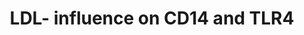 ---
annotations:
- id: PW:0000512
  parent: signaling pathway
  type: Pathway Ontology
  value: Interleukin mediated signaling pathway
- id: PW:0000595
  parent: signaling pathway
  type: Pathway Ontology
  value: phosphatidylinositol 3-kinase signaling pathway
- id: CL:0000576
  parent: native cell
  type: Cell Type Ontology
  value: monocyte
- id: PW:0000232
  parent: signaling pathway
  type: Pathway Ontology
  value: phosphatidylinositol 3-kinase-Akt signaling pathway
- id: PW:0000515
  parent: signaling pathway
  type: Pathway Ontology
  value: Interleukin-10 signaling pathway
- id: PW:0000003
  parent: signaling pathway
  type: Pathway Ontology
  value: signaling pathway
- id: PW:0000882
  parent: signaling pathway
  type: Pathway Ontology
  value: interleukin-1 family mediated signaling pathway
- id: PW:0000828
  parent: signaling pathway
  type: Pathway Ontology
  value: cytokine mediated signaling pathway
authors:
- DeSl
- Eweitz
citedin: ''
communities: []
description: Electronegative LDL (LDL(-)) is a plasma LDL subfraction inducing induces
  cytokine release in monocytes by activating TLR4. The subsequent phosphorylation
  of p38 MAPK phosphorylation (which is higher compared to native LDL) through TLR4
  and PI3k/Akt pathways activates NF-kB, AP-1 and CREB. These last three have a direct
  effect on four cytokines (IL1B, IL6, IL10 and MCP1), with bold black letters for
  the highest level of cytokine induction, gray letters for the lowest level and regular
  letter for the intermediate induction.
last-edited: 2024-07-23
ndex: null
organisms:
- Homo sapiens
redirect_from:
- /index.php/Pathway:WP5272
- /instance/WP5272
- /instance/WP5272_r134510
revision: r134510
schema-jsonld:
- '@context': https://schema.org/
  '@id': https://wikipathways.github.io/pathways/WP5272.html
  '@type': Dataset
  creator:
    '@type': Organization
    name: WikiPathways
  description: Electronegative LDL (LDL(-)) is a plasma LDL subfraction inducing induces
    cytokine release in monocytes by activating TLR4. The subsequent phosphorylation
    of p38 MAPK phosphorylation (which is higher compared to native LDL) through TLR4
    and PI3k/Akt pathways activates NF-kB, AP-1 and CREB. These last three have a
    direct effect on four cytokines (IL1B, IL6, IL10 and MCP1), with bold black letters
    for the highest level of cytokine induction, gray letters for the lowest level
    and regular letter for the intermediate induction.
  keywords:
  - AKT
  - AP-1
  - CCL2
  - CD14
  - CREB1
  - CREB2
  - CREB3
  - CREB3L1
  - CREB3L2
  - CREB3L3
  - CREB3L4
  - CREB5
  - IL10
  - IL1B
  - IL6
  - LDL-
  - NFKB1
  - NFKB2
  - P38 MAPK (11)
  - P38 MAPK (12)
  - P38 MAPK (13)
  - P38 MAPK (14)
  - PI3K
  - REL
  - RELA
  - RELB
  - TLR4
  license: CC0
  name: LDL- influence on CD14 and TLR4
seo: CreativeWork
title: LDL- influence on CD14 and TLR4
wpid: WP5272
---